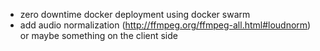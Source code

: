 - zero downtime docker deployment using docker swarm
- add audio normalization (http://ffmpeg.org/ffmpeg-all.html#loudnorm) or maybe something on the client side
